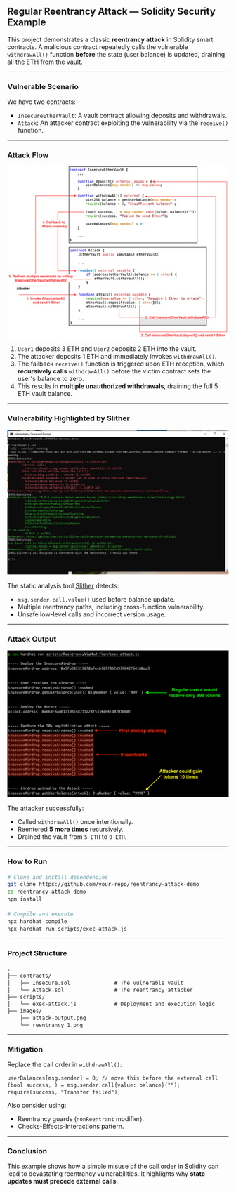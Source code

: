 ## Regular Reentrancy Attack — Solidity Security Example

This project demonstrates a classic **reentrancy attack** in Solidity smart contracts. A malicious contract repeatedly calls the vulnerable `withdrawAll()` function **before** the state (user balance) is updated, draining all the ETH from the vault.

---

### Vulnerable Scenario

We have two contracts:
- `InsecureEtherVault`: A vault contract allowing deposits and withdrawals.
- `Attack`: An attacker contract exploiting the vulnerability via the `receive()` function.

---

### Attack Flow

![attack-diagram](reentrancy%201.png)

1. `User1` deposits 3 ETH and `User2` deposits 2 ETH into the vault.
2. The attacker deposits 1 ETH and immediately invokes `withdrawAll()`.
3. The fallback `receive()` function is triggered upon ETH reception, which **recursively calls** `withdrawAll()` before the victim contract sets the user's balance to zero.
4. This results in **multiple unauthorized withdrawals**, draining the full 5 ETH vault balance.

---

### Vulnerability Highlighted by Slither

![slither-analysis](Slither%20analyze.JPG)

The static analysis tool [Slither](https://github.com/crytic/slither) detects:
- `msg.sender.call.value()` used before balance update.
- Multiple reentrancy paths, including cross-function vulnerability.
- Unsafe low-level calls and incorrect version usage.

---

### Attack Output

![attack-output](attack-output.png)

The attacker successfully:
- Called `withdrawAll()` once intentionally.
- Reentered **5 more times** recursively.
- Drained the vault from `5 ETH` to `0 ETH`.

---

### How to Run

```bash
# Clone and install dependencies
git clone https://github.com/your-repo/reentrancy-attack-demo
cd reentrancy-attack-demo
npm install

# Compile and execute
npx hardhat compile
npx hardhat run scripts/exec-attack.js
```

---

### Project Structure

```
.
├── contracts/
│   ├── Insecure.sol              # The vulnerable vault
│   └── Attack.sol                # The reentrancy attacker
├── scripts/
│   └── exec-attack.js            # Deployment and execution logic
├── images/
    ├── attack-output.png
    └── reentrancy 1.png
```

---

### Mitigation

Replace the call order in `withdrawAll()`:

```solidity
userBalances[msg.sender] = 0; // move this before the external call
(bool success, ) = msg.sender.call{value: balance}("");
require(success, "Transfer failed");
```

Also consider using:
- Reentrancy guards (`nonReentrant` modifier).
- Checks-Effects-Interactions pattern.

---

### Conclusion

This example shows how a simple misuse of the call order in Solidity can lead to devastating reentrancy vulnerabilities. It highlights why **state updates must precede external calls**.
